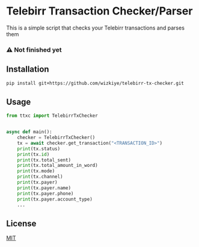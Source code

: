 # Telebirr Transaction Checker/Parser

This is a simple script that checks your Telebirr transactions and parses them 

### ⚠️ Not finished yet

## Installation

```bash
pip install git+https://github.com/wizkiye/telebirr-tx-checker.git
```

## Usage

```python
from ttxc import TelebirrTxChecker


async def main():
    checker = TelebirrTxChecker()
    tx = await checker.get_transaction("<TRANSACTION_ID>")
    print(tx.status)
    print(tx.id)
    print(tx.total_sent)
    print(tx.total_amount_in_word)
    print(tx.mode)
    print(tx.channel)
    print(tx.payer)
    print(tx.payer.name)
    print(tx.payer.phone)
    print(tx.payer.account_type)
    ...

```

## License
[MIT](https://choosealicense.com/licenses/mit/)
```

